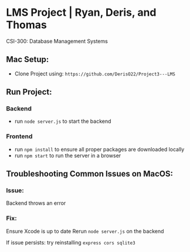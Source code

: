 # LMS Project | Ryan, Deris, and Thomas
CSI-300: Database Management Systems

## Mac Setup:
- Clone Project using: `https://github.com/DerisO22/Project3---LMS`

## Run Project:
### Backend
  - run `node server.js` to start the backend

### Frontend
  - run `npm install` to ensure all proper packages are downloaded locally
  - run `npm start` to run the server in a browser

## Troubleshooting Common Issues on MacOS:
### Issue: 
Backend throws an error
### Fix:
Ensure Xcode is up to date
Rerun `node server.js` on the backend

If issue persists: try reinstalling `express cors sqlite3`
